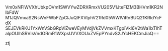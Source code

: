 Vm0xNFlWVXhUbkpOVm1SWVYwZDRXRmxVU205V1JteFlZM3BHVm1KR2NIbFdW
M1JQVmxaS2NsWnFWbFZpClJuQlFXVlphV21Rd05WWlViRnBUQ21KRldYcFdX
SEJEVkRKU1YxWnVSbGRpVlZweVEyMVdjVkZVVmxKTgpiVkl6V2tWa1IxTlhT
alpOUlhSRVlsVndORmR1WXpsUVVXOUxZVEpPYndvS2JYcHEKCmJiaQ==

ztj